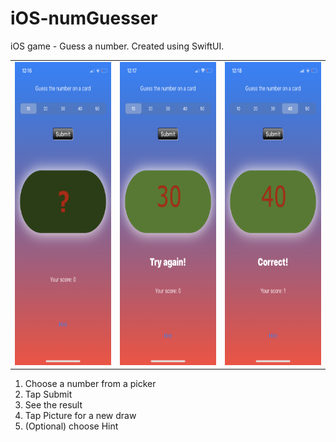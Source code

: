 # iOS-numGuesser
iOS game - Guess a number. Created using SwiftUI.

<table>
  <tr>
  <td><img src="MDImg/app1.png" width=225 height=485></td>
  <td><img src="MDImg/app2.png" width=225 height=485></td>
  <td><img src="MDImg/app4.png" width=225 height=485></td>
  </tr>
 </table>

1. Choose a number from a picker
2. Tap Submit
3. See the result
4. Tap Picture for a new draw
5. (Optional) choose Hint
